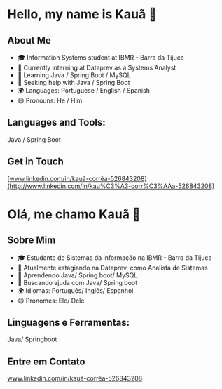 # Hello, my name is Kauã 👋

## About Me

- 🎓 Information Systems student at IBMR - Barra da Tijuca
- 💼 Currently interning at Dataprev as a Systems Analyst
- 🌱 Learning Java / Spring Boot / MySQL
- 🤔 Seeking help with Java / Spring Boot
- 🌍 Languages: Portuguese / English / Spanish
- 😄 Pronouns: He / Him

## Languages and Tools:

Java / Spring Boot

## Get in Touch

[www.linkedin.com/in/kauã-corrêa-526843208](http://www.linkedin.com/in/kau%C3%A3-corr%C3%AAa-526843208)




# Olá, me chamo Kauã 👋

## Sobre Mim

- 🎓 Estudante de Sistemas da informação na IBMR - Barra da Tijuca
- 💼 Atualmente estagiando na Dataprev, como Analista de Sistemas 
- 🌱 Aprendendo Java/ Spring boot/ MySQL
- 🤔 Buscando ajuda com Java/ Spring boot
- 🌍 Idiomas: Português/ Inglês/ Espanhol
- 😄 Pronomes: Ele/ Dele

## Linguagens e Ferramentas:

Java/ Springboot

## Entre em Contato

www.linkedin.com/in/kauã-corrêa-526843208



